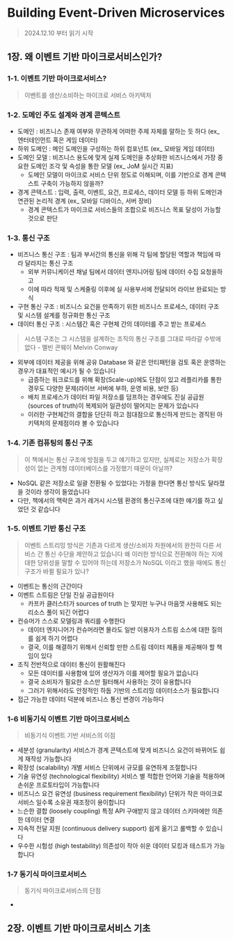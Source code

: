 # Building Event-Driven Microservices
> 2024.12.10 부터 읽기 시작

## 1장. 왜 이벤트 기반 마이크로서비스인가?

### 1-1. 이벤트 기반 마이크로서비스?
> 이벤트를 생산/소비하는 마이크로 서비스 아키텍처

### 1-2. 도메인 주도 설계와 경계 콘텍스트
* 도메인 : 비즈니스 존재 여부와 무관하게 어떠한 주제 자체를 말하는 듯 하다 (ex_ 엔터테인먼트 혹은 게임 데이터)
* 하위 도메인 : 메인 도메인을 구성하는 하위 컴포넌트 (ex_ 모바일 게임 데이터)
* 도메인 모델 : 비즈니스 용도에 맞게 실제 도메인을 추상화한 비즈니스에서 가장 중요한 도메인 조각 및 속성을 통한 모델 (ex_ JoM 실시간 지표)
  * 도메인 모델이 마이크로 서비스 단위 정도로 이해되며, 이를 기반으로 경계 콘텍스트 구축이 가능하지 않을까?
* 경계 콘텍스트 : 입력, 출력, 이벤트, 요건, 프로세스, 데이터 모델 등 하위 도메인과 연관된 논리적 경계 (ex_ 모바일 디바이스, 서버 장비) 
  - 경계 콘텍스트가 마이크로 서비스들의 조합으로 비즈니스 목표 달성이 가능할 것으로 판단

### 1-3. 통신 구조
* 비즈니스 통신 구조 : 팀과 부서간의 통신을 위해 각 팀에 할당된 역할과 책임에 따라 달라지는 통신 구조
  * 외부 커뮤니케이션 채널 팀에서 데이터 엔지니어링 팀에 데이터 수집 요청을하고
  * 이에 따라 적재 및 스케줄링 이후에 실 사용부서에 전달되어 라이브 완료되는 방식
* 구현 통신 구조 : 비즈니스 요건을 만족하기 위한 비즈니스 프로세스, 데이터 구조 및 시스템 설계를 정규화한 통신 구조
* 데이터 통신 구조 : 시스템간 혹은 구현체 간의 데이터를 주고 받는 프로세스

> 시스템 구조는 그 시스템을 설계하는 조직의 통신 구조를 그대로 따라갈 수밖에 없다 - 멜빈 콘웨이 Melvin Conway
* 외부에 데이터 제공을 위해 공유 Database 와 같은 안티패턴을 검토 혹은 운영하는 경우가 대표적인 예시가 될 수 있습니다
  * 급증하는 워크로드를 위해 확장(Scale-up)에도 단점이 있고 레플리카를 통한 경우도 다양한 문제(라이브 서버에 부하, 운영 비용, 보안 등)
  * 배치 프로세스가 데이터 파일 저장소를 덤프하는 경우에도 진실 공급원(sources of truth)이 복제되어 일관성이 떨어지는 문제가 있습니다
  * 이러한 구현체간의 결합을 단단히 하고 점대점으로 통신하게 만드는 경직된 아키텍처의 문제점이라 볼 수 있습니다

### 1-4. 기존 컴퓨팅의 통신 구조
> 이 책에서는 통신 구조에 방점을 두고 얘기하고 있지만, 실제로는 저장소가 확장성이 없는 관계형 데이터베이스를 가정했기 때문이 아닐까?
* NoSQL 같은 저장소로 일괄 전환될 수 있었다는 가정을 한다면 통신 방식도 달라졌을 것이라 생각이 들었습니다
* 다만, 책에서의 맥락은 과거 레거시 시스템 환경의 통신구조에 대한 얘기를 하고 싶었던 것 같습니다

### 1-5. 이벤트 기반 통신 구조
> 이벤트 스트리밍 방식은 기존과 다르게 생산/소비자 차원에서의 완전히 다른 서비스 간 통신 수단을 제안하고 있습니다
> 왜 이러한 방식으로 전환해야 하는 지에 대한 당위성을 말할 수 있어야 하는데 저장소가 NoSQL 이라고 했을 때에도 통신 구조가 바뀔 필요가 있나?
* 이벤트는 통신의 근간이다
* 이벤트 스트림은 단일 진실 공급원이다
  * 카프카 클러스터가 sources of truth 는 맞지만 누구나 마음껏 사용해도 되는 리소스 풀이 되긴 어렵다
* 컨슈머가 스스로 모델링과 쿼리를 수행한다
  * 데이터 엔지니어가 컨슈머라면 몰라도 일반 이용자가 스트림 소스에 대한 질의를 쉽게 하기 어렵다
  * 결국, 이를 해결하기 위해서 신뢰할 만한 스트림 데이터 제품을 제공해야 할 책임이 있다
* 조직 전반적으로 데이터 통신이 원활해진다
  * 모든 데이터를 사용함에 있어 생산자가 이를 제어할 필요가 없습니다
  * 결국 소비자가 필요한 소스만 필터해서 사용하는 것이 유용합니다
  * 그러기 위해서라도 안정적인 하둡 기반의 스트리밍 데이터소스가 필요합니다
* 접근 가능한 데이터 덕분에 비즈니스 통신 변경이 가능하다

### 1-6 비동기식 이벤트 기반 마이크로서비스
> 비동기식 이벤트 기반 서비스의 이점
* 세분성 (granularity) 서비스가 경계 콘텍스트에 맞게 비즈니스 요건이 바뀌어도 쉽게 재작성 가능합니다
* 확장성 (scalability) 개별 서비스 단위에서 규모를 유연하게 조절합니다
* 기술 유연성 (technological flexibility) 서비스 별 적합한 언어와 기술을 적용하며 손쉬운 프로토타입이 가능합니다
* 비즈니스 요건 유연성 (business requirement flexibility) 단위가 작은 마이크로서비스 일수록 소유권 재조정이 용이합니다
* 느슨한 결합 (loosely coupling) 특정 API 구애받지 않고 데이터 스키마에만 의존한 데이터 연결
* 지속적 전달 지원 (continuous delivery support) 쉽게 옮기고 롤백할 수 있습니다
* 우수한 시험성 (high testability) 의존성이 작아 쉬운 데이터 모킹과 테스트가 가능합니다

### 1-7 동기식 마이크로서비스
> 동기식 마이크로서비스의 단점
* 



## 2장. 이벤트 기반 마이크로서비스 기초
